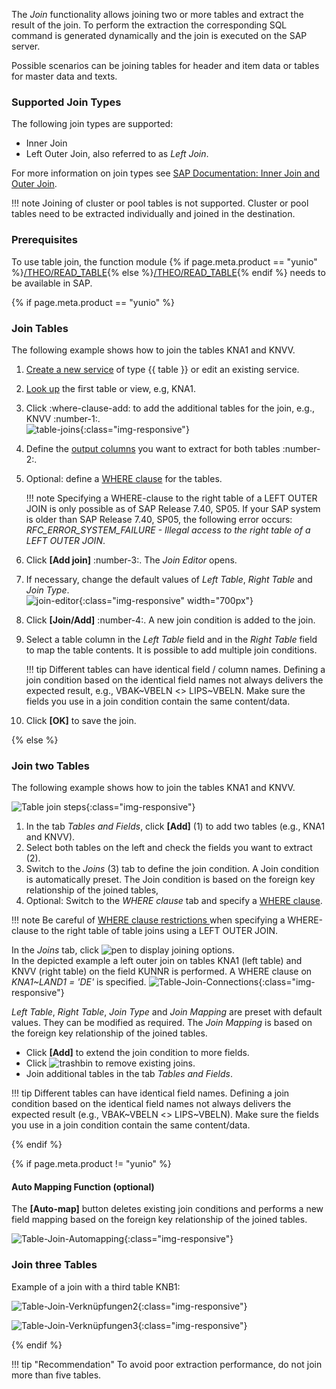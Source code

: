 The *Join* functionality allows joining two or more tables and extract the result of the join. 
To perform the extraction the corresponding SQL command is generated dynamically and the join is executed on the SAP server. <br>

Possible scenarios can be joining tables for header and item data or tables for master data and texts. 

### Supported Join Types

The following join types are supported:

- Inner Join
- Left Outer Join, also referred to as *Left Join*.

For more information on join types see [SAP Documentation: Inner Join and Outer Join](https://help.sap.com/doc/saphelp_nwpi71/7.1/en-US/cf/21ec77446011d189700000e8322d00/content.htm?no_cache=true). <br>

!!! note
	Joining of cluster or pool tables is not supported. Cluster or pool tables need to be extracted individually and joined in the destination.

### Prerequisites

To use table join, the function module {% if page.meta.product == "yunio" %}[/THEO/READ_TABLE](../setup-in-sap/custom-function-module-for-table-extraction.md/#installation-of-theoread_table){% else %}[/THEO/READ_TABLE](../sap-customizing/custom-function-module-for-table-extraction.md){% endif %} needs to be available in SAP. 


{% if page.meta.product == "yunio" %}
### Join Tables

The following example shows how to join the tables KNA1 and KNVV.

1. [Create a new service](../../getting-started.md/#create-a-service) of type {{ table }} or edit an existing service.
2. [Look up](create-a-table-service.md/#look-up-an-sap-table-or-view) the first table or view, e.g, KNA1.
3. Click :where-clause-add: to add the additional tables for the join, e.g., KNVV :number-1:.<br>
![table-joins](../../assets/images/yunio/documentation/table-joins.png){:class="img-responsive"}
4. Define the [output columns](settings.md/#output-columns) you want to extract for both tables :number-2:.
5. Optional: define a [WHERE clause](where-clause.md) for the tables.

	!!! note
		Specifying a WHERE-clause to the right table of a LEFT OUTER JOIN is only possible as of SAP Release 7.40, SP05.
		If your SAP system is older than SAP Release 7.40, SP05, the following error occurs: *RFC_ERROR_SYSTEM_FAILURE - Illegal access to the right table of a LEFT OUTER JOIN*.

6. Click **[Add join]** :number-3:. The *Join Editor* opens.
7. If necessary, change the default values of *Left Table*, *Right Table* and *Join Type*. <br>
![join-editor](../../assets/images/yunio/documentation/join-editor.png){:class="img-responsive" width="700px"}
8. Click **[Join/Add]** :number-4:. A new join condition is added to the join. 
9. Select a table column in the *Left Table* field and in the *Right Table* field to map the table contents. It is possible to add multiple join conditions.

	!!! tip
		Different tables can have identical field / column names. 
		Defining a join condition based on the identical field names not always delivers the expected result, e.g., VBAK~VBELN <> LIPS~VBELN.
		Make sure the fields you use in a join condition contain the same content/data.

10. Click **[OK]** to save the join.

{% else %} 

### Join two Tables
The following example shows how to join the tables KNA1 and KNVV.

![Table join steps](../../assets/images/join_steps_1.png){:class="img-responsive"}

1. In the tab *Tables and Fields*, click **[Add]** (1) to add two tables (e.g., KNA1 and KNVV).
2. Select both tables on the left and check the fields you want to extract (2). 
3. Switch to the *Joins* (3) tab to define the join condition. A Join condition is automatically preset. The Join condition is based on the foreign key relationship of the joined tables, 
4. Optional: Switch to the *WHERE clause* tab and specify a [WHERE clause](./where-clause).

!!! note
	Be careful of [WHERE clause restrictions ](where-clause.md/#where-clause-restrictions) when specifying a WHERE-clause to the right table of table joins using a LEFT OUTER JOIN.

In the *Joins* tab, click ![pen](../../assets/images/icons/pen.png) to display joining options. <br>
In the depicted example a left outer join on tables KNA1 (left table) and KNVV (right table) on the field KUNNR is performed. A WHERE clause on *KNA1~LAND1 = 'DE'* is specified. 
![Table-Join-Connections](../../assets/images/join_verknüpfungen_01.png){:class="img-responsive"}

*Left Table*, *Right Table*, *Join Type* and *Join Mapping* are preset with default values. They can be modified as required. The *Join Mapping* is based on the foreign key relationship of the joined tables.<br>
- Click **[Add]** to extend the join condition to more fields. 
- Click ![trashbin](../../assets/images/icons/trashbin.png) to remove existing joins. 
- Join additional tables in the tab *Tables and Fields*. 

!!! tip
	Different tables can have identical field names. Defining a join condition based on the identical field names not always delivers the expected result (e.g., VBAK~VBELN <> LIPS~VBELN).
	Make sure the fields you use in a join condition contain the same content/data.

{% endif %} 


{% if page.meta.product != "yunio" %}
#### Auto Mapping Function (optional)

The **[Auto-map]** button deletes existing join conditions and performs a new field mapping based on the foreign key relationship of the joined tables. 

![Table-Join-Automapping](../../assets/images/join_automap.png){:class="img-responsive"}


### Join three Tables
Example of a join with a third table KNB1:

![Table-Join-Verknüpfungen2](../../assets/images/join_verknüpfungen_02.png){:class="img-responsive"}

![Table-Join-Verknüpfungen3](../../assets/images/join_verknüpfungen_03.png){:class="img-responsive"}

{% endif %} 


!!! tip "Recommendation" 
	To avoid poor extraction performance, do not join more than five tables.
